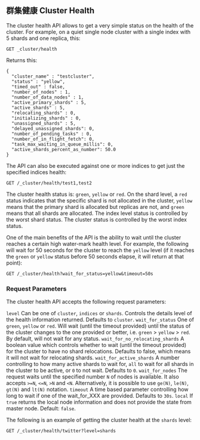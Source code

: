 ## 群集健康 Cluster Health

The cluster health API allows to get a very simple status on the health of the cluster. For example, on a quiet single node cluster with a single index with 5 shards and one replica, this:
    
    
    GET _cluster/health

Returns this:
    
    
    {
      "cluster_name" : "testcluster",
      "status" : "yellow",
      "timed_out" : false,
      "number_of_nodes" : 1,
      "number_of_data_nodes" : 1,
      "active_primary_shards" : 5,
      "active_shards" : 5,
      "relocating_shards" : 0,
      "initializing_shards" : 0,
      "unassigned_shards" : 5,
      "delayed_unassigned_shards": 0,
      "number_of_pending_tasks" : 0,
      "number_of_in_flight_fetch": 0,
      "task_max_waiting_in_queue_millis": 0,
      "active_shards_percent_as_number": 50.0
    }

The API can also be executed against one or more indices to get just the specified indices health:
    
    
    GET /_cluster/health/test1,test2

The cluster health status is: `green`, `yellow` or `red`. On the shard level, a `red` status indicates that the specific shard is not allocated in the cluster, `yellow` means that the primary shard is allocated but replicas are not, and `green` means that all shards are allocated. The index level status is controlled by the worst shard status. The cluster status is controlled by the worst index status.

One of the main benefits of the API is the ability to wait until the cluster reaches a certain high water-mark health level. For example, the following will wait for 50 seconds for the cluster to reach the `yellow` level (if it reaches the `green` or `yellow` status before 50 seconds elapse, it will return at that point):
    
    
    GET /_cluster/health?wait_for_status=yellow&timeout=50s

### Request Parameters

The cluster health API accepts the following request parameters:

`level`
     Can be one of `cluster`, `indices` or `shards`. Controls the details level of the health information returned. Defaults to `cluster`. 
`wait_for_status`
     One of `green`, `yellow` or `red`. Will wait (until the timeout provided) until the status of the cluster changes to the one provided or better, i.e. `green` > `yellow` > `red`. By default, will not wait for any status. 
`wait_for_no_relocating_shards`
     A boolean value which controls whether to wait (until the timeout provided) for the cluster to have no shard relocations. Defaults to false, which means it will not wait for relocating shards. 
`wait_for_active_shards`
     A number controlling to how many active shards to wait for, `all` to wait for all shards in the cluster to be active, or `0` to not wait. Defaults to `0`. 
`wait_for_nodes`
     The request waits until the specified number `N` of nodes is available. It also accepts `>=N`, `<=N`, `>N` and `<N`. Alternatively, it is possible to use `ge(N)`, `le(N)`, `gt(N)` and `lt(N)` notation. 
`timeout`
     A time based parameter controlling how long to wait if one of the wait_for_XXX are provided. Defaults to `30s`. 
`local`
     If `true` returns the local node information and does not provide the state from master node. Default: `false`. 

The following is an example of getting the cluster health at the `shards` level:
    
    
    GET /_cluster/health/twitter?level=shards
